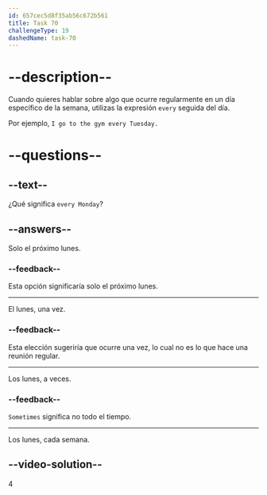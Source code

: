 ```yaml
---
id: 657cec5d8f35ab56c672b561
title: Task 70
challengeType: 19
dashedName: task-70
---
```


# --description--

Cuando quieres hablar sobre algo que ocurre regularmente en un día específico de la semana, utilizas la expresión `every` seguida del día.

Por ejemplo, `I go to the gym every Tuesday.`

# --questions--

## --text--

¿Qué significa `every Monday`?

## --answers--

Solo el próximo lunes.

### --feedback--

Esta opción significaría solo el próximo lunes.

---

El lunes, una vez.

### --feedback--

Esta elección sugeriría que ocurre una vez, lo cual no es lo que hace una reunión regular.

---

Los lunes, a veces.

### --feedback--

`Sometimes` significa no todo el tiempo.

---

Los lunes, cada semana.

## --video-solution--

4
